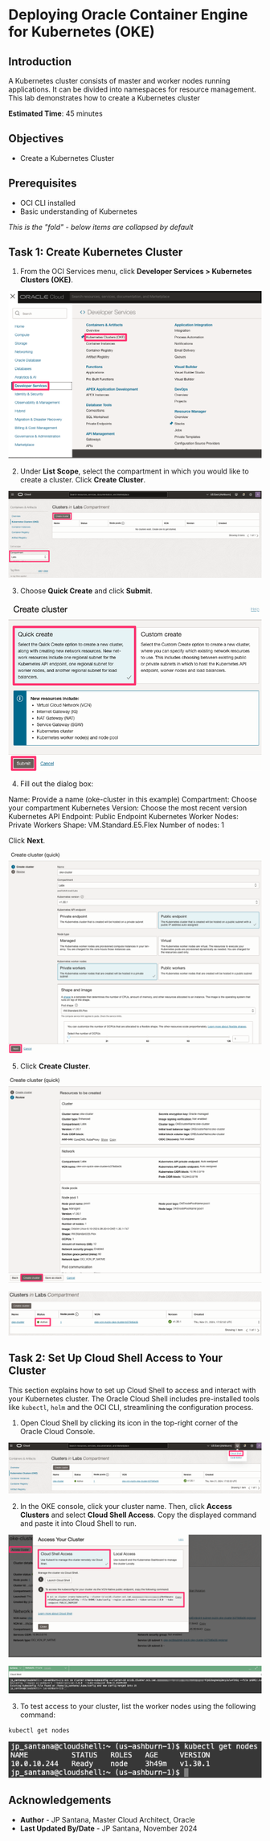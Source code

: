 # Deploying Oracle Container Engine for Kubernetes (OKE)

## Introduction

A Kubernetes cluster consists of master and worker nodes running applications. It can be divided into namespaces for resource management. This lab demonstrates how to create a Kubernetes cluster

**Estimated Time**: 45 minutes

## Objectives

- Create a Kubernetes Cluster

## Prerequisites

- OCI CLI installed
- Basic understanding of Kubernetes

*This is the "fold" - below items are collapsed by default*

## Task 1: Create Kubernetes Cluster

1. From the OCI Services menu, click **Developer Services > Kubernetes Clusters (OKE)**.

![Image alt text](images/sample1.png)

2. Under **List Scope**, select the compartment in which you would like to create a cluster. Click **Create Cluster**.

![Image alt text](images/sample2.png)

3. Choose **Quick Create** and click **Submit**.

![Image alt text](images/sample3.png)

4. Fill out the dialog box:

Name: Provide a name (oke-cluster in this example)
Compartment: Choose your compartment
Kubernetes Version: Choose the most recent version
Kubernetes API Endpoint: Public Endpoint
Kubernetes Worker Nodes: Private Workers
Shape: VM.Standard.E5.Flex
Number of nodes: 1

Click **Next**.

![Image alt text](images/sample4.png)

5. Click **Create Cluster**.

![Image alt text](images/sample5.png)

![Image alt text](images/sample6.png)

## Task 2: Set Up Cloud Shell Access to Your Cluster

This section explains how to set up Cloud Shell to access and interact with your Kubernetes cluster. The Oracle Cloud Shell includes pre-installed tools like `kubectl`, `helm` and the OCI CLI, streamlining the configuration process.

1. Open Cloud Shell by clicking its icon in the top-right corner of the Oracle Cloud Console.

![Image alt text](images/sample7.png)

2. In the OKE console, click your cluster name. Then, click **Access Clusters** and select **Cloud Shell Access**. Copy the displayed command and paste it into Cloud Shell to run.

![Image alt text](images/sample8.png)

![Image alt text](images/sample9.png)

3. To test access to your cluster, list the worker nodes using the following command:

```bash
kubectl get nodes
```

![Image alt text](images/sample10.png)

## Acknowledgements

- **Author** - JP Santana, Master Cloud Architect, Oracle
- **Last Updated By/Date** - JP Santana, November 2024
